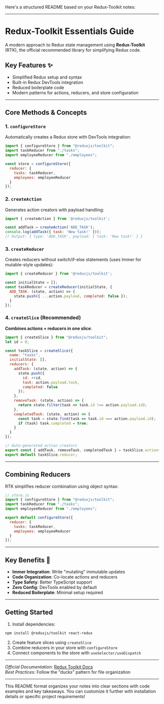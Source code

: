 Here's a structured README based on your Redux-Toolkit notes:

---

# Redux-Toolkit Essentials Guide

A modern approach to Redux state management using **Redux-Toolkit** (RTK), the official recommended library for simplifying Redux code.

## Key Features ✨
- Simplified Redux setup and syntax
- Built-in Redux DevTools integration
- Reduced boilerplate code
- Modern patterns for actions, reducers, and store configuration

---

## Core Methods & Concepts

### 1. `configureStore`
Automatically creates a Redux store with DevTools integration:
```javascript
import { configureStore } from "@reduxjs/toolkit";
import taskReducer from "./tasks";
import employeeReducer from "./employees";

const store = configureStore({
  reducer: {
    tasks: taskReducer,
    employees: employeeReducer
  }
});
```

### 2. `createAction`
Generates action creators with payload handling:
```javascript
import { createAction } from '@reduxjs/toolkit';

const addTask = createAction('ADD_TASK');
console.log(addTask({ task: 'New task!' })); 
// Output: { type: 'ADD_TASK', payload: { task: 'New task!' } }
```

### 3. `createReducer`
Creates reducers without switch/if-else statements (uses Immer for mutable-style updates):
```javascript
import { createReducer } from '@reduxjs/toolkit';

const initialState = [];
const taskReducer = createReducer(initialState, {
  ADD_TASK: (state, action) => {
    state.push({ ...action.payload, completed: false });
  }
});
```

### 4. `createSlice` (Recommended)
**Combines actions + reducers in one slice**:
```javascript
import { createSlice } from "@reduxjs/toolkit";
let id = 0;

const taskSlice = createSlice({
  name: "tasks",
  initialState: [],
  reducers: {
    addTask: (state, action) => {
      state.push({
        id: ++id,
        task: action.payload.task,
        completed: false
      });
    },
    removeTask: (state, action) => {
      return state.filter(task => task.id !== action.payload.id);
    },
    completedTask: (state, action) => {
      const task = state.find(task => task.id === action.payload.id);
      if (task) task.completed = true;
    }
  }
});

// Auto-generated action creators
export const { addTask, removeTask, completedTask } = taskSlice.actions;
export default taskSlice.reducer;
```

---

## Combining Reducers
RTK simplifies reducer combination using object syntax:
```javascript
// store.js
import { configureStore } from "@reduxjs/toolkit";
import taskReducer from "./tasks";
import employeeReducer from "./employees";

export default configureStore({
  reducer: {
    tasks: taskReducer,
    employees: employeeReducer
  }
});
```

---

## Key Benefits 🚀
- **Immer Integration**: Write "mutating" immutable updates
- **Code Organization**: Co-locate actions and reducers
- **Type Safety**: Better TypeScript support
- **Zero Config**: DevTools enabled by default
- **Reduced Boilerplate**: Minimal setup required

---

## Getting Started
1. Install dependencies:
```bash
npm install @reduxjs/toolkit react-redux
```
2. Create feature slices using `createSlice`
3. Combine reducers in your store with `configureStore`
4. Connect components to the store with `useSelector/useDispatch`

---

*Official Documentation*: [Redux Toolkit Docs](https://redux-toolkit.js.org/)  
*Best Practices*: Follow the "ducks" pattern for file organization

---

This README format organizes your notes into clear sections with code examples and key takeaways. You can customize it further with installation details or specific project requirements!
